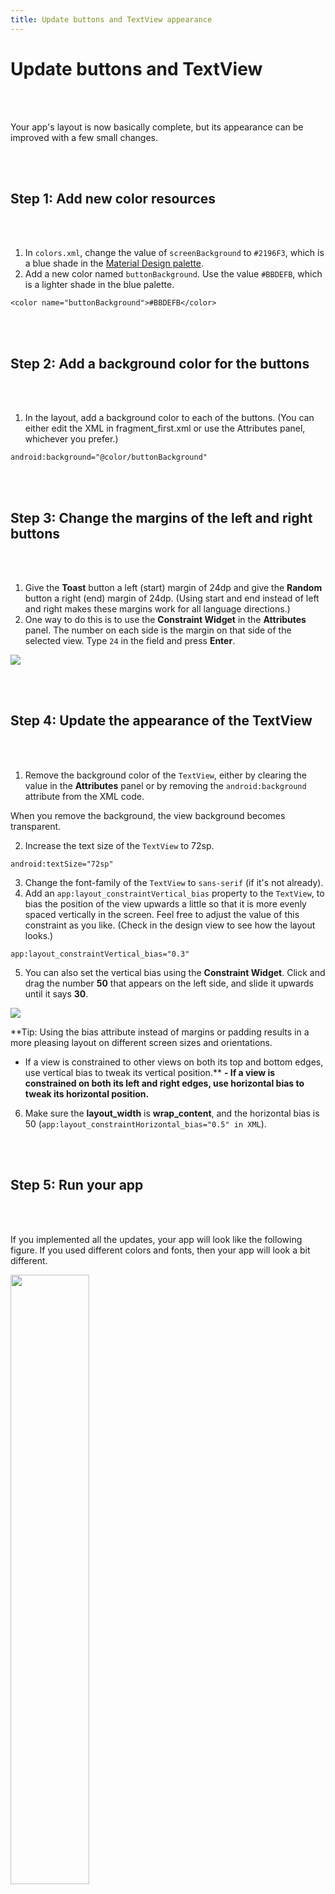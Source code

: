 ```yaml
---
title: Update buttons and TextView appearance
---
```


# Update buttons and TextView
<br><br>

Your app's layout is now basically complete, but its appearance can be improved with a few small changes.

<br><br>
## Step 1: Add new color resources
<br><br>

1. In `colors.xml`, change the value of `screenBackground` to `#2196F3`, which is a blue shade in the [Material Design palette](https://material.io/guidelines/style/color.html#color-color-palette).
2. Add a new color named `buttonBackground`. Use the value `#BBDEFB`, which is a lighter shade in the blue palette.

```
<color name="buttonBackground">#BBDEFB</color>
```
<br><br>
## Step 2: Add a background color for the buttons
<br><br>

1. In the layout, add a background color to each of the buttons. (You can either edit the XML in fragment_first.xml or use the Attributes panel, whichever you prefer.)

```
android:background="@color/buttonBackground"
```
<br><br>
## Step 3: Change the margins of the left and right buttons
<br><br>

1. Give the **Toast** button a left (start) margin of 24dp and give the **Random** button a right (end) margin of 24dp. (Using start and end instead of left and right makes these margins work for all language directions.)
2. One way to do this is to use the **Constraint Widget** in the **Attributes** panel. The number on each side is the margin on that side of the selected view. Type `24` in the field and press **Enter**.

<img src="https://codelabs.developers.google.com/codelabs/build-your-first-android-app-kotlin/img/81c294a2cf04b801.png">

<br><br>
## Step 4: Update the appearance of the TextView
<br><br>

1. Remove the background color of the `TextView`, either by clearing the value in the **Attributes** panel or by removing the `android:background` attribute from the XML code.

When you remove the background, the view background becomes transparent.

2. Increase the text size of the `TextView` to 72sp.

```
android:textSize="72sp"
```

3. Change the font-family of the `TextView` to `sans-serif` (if it's not already).
4. Add an `app:layout_constraintVertical_bias` property to the `TextView`, to bias the position of the view upwards a little so that it is more evenly spaced vertically in the screen. Feel free to adjust the value of this constraint as you like. (Check in the design view to see how the layout looks.)

```
app:layout_constraintVertical_bias="0.3"
```

5. You can also set the vertical bias using the **Constraint Widget**. Click and drag the number **50** that appears on the left side, and slide it upwards until it says **30**.

<img src="https://codelabs.developers.google.com/codelabs/build-your-first-android-app-kotlin/img/7c73e04dc2f35d00.png">

**Tip: Using the bias attribute instead of margins or padding results in a more pleasing layout on different screen sizes and orientations.
- If a view is constrained to other views on both its top and bottom edges, use vertical bias to tweak its vertical position.**
**- If a view is constrained on both its left and right edges, use horizontal bias to tweak its horizontal position.**

6. Make sure the **layout_width** is **wrap_content**, and the horizontal bias is 50 (`app:layout_constraintHorizontal_bias="0.5" in XML`).

<br><br>
## Step 5: Run your app
<br><br>

If you implemented all the updates, your app will look like the following figure. If you used different colors and fonts, then your app will look a bit different.

<img src="https://codelabs.developers.google.com/codelabs/build-your-first-android-app-kotlin/img/214cfb8299ed8d36.png" width="50%" height="50%">

